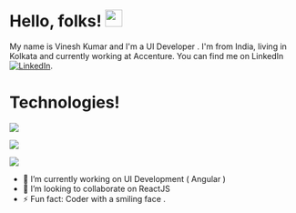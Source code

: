 <!-- ### Hi there 👋
&#128512; -->

# Hello, folks! <img src="https://raw.githubusercontent.com/MartinHeinz/MartinHeinz/master/wave.gif" width="30px">

My name is Vinesh Kumar and I'm a UI Developer . I'm from India, living in Kolkata and currently working at Accenture. You can find me on LinkedIn [![LinkedIn][3.2]][3].

<!-- Icons -->

[3.2]: https://raw.githubusercontent.com/MartinHeinz/MartinHeinz/master/linkedin-3-16.png (LinkedIn icon without padding)

<!-- Links to your social media accounts -->


[3]: https://www.linkedin.com/in/vinesh-kumar-904493167/



<!--


-->

# Technologies!
![](https://img.shields.io/badge/<Angular>-informational?style=flat&logo=<LOGO_NAME>&logoColor=white&color=2bbc8a)


![](https://img.shields.io/badge/<HTML5>-informational?style=flat&logo=<LOGO_NAME>&logoColor=white&color=2bbc8a)


![](https://img.shields.io/badge/<CSS3>-informational?style=flat&logo=<LOGO_NAME>&logoColor=white&color=2bbc8a)

- 🔭 I’m currently working on UI Development ( Angular )
- 👯 I’m looking to collaborate on ReactJS
- ⚡ Fun fact: Coder with a smiling face .

